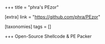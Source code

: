 +++
title = "phra's PEzor"

[extra]
link = "https://github.com/phra/PEzor"

[taxonomies]
tags = []

+++
Open-Source Shellcode & PE Packer
